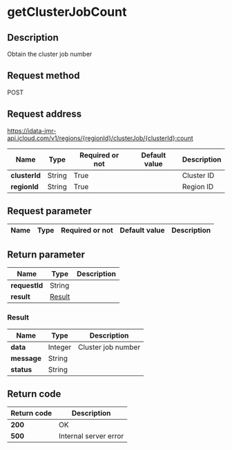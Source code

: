 # getClusterJobCount


## Description
Obtain the cluster job number

## Request method
POST

## Request address
https://idata-jmr-api.jcloud.com/v1/regions/{regionId}/clusterJob/{clusterId}:count

|Name|Type|Required or not|Default value|Description|
|---|---|---|---|---|
|**clusterId**|String|True||Cluster ID|
|**regionId**|String|True||Region ID|

## Request parameter
|Name|Type|Required or not|Default value|Description|
|---|---|---|---|---|


## Return parameter
|Name|Type|Description|
|---|---|---|
|**requestId**|String||
|**result**|[Result](##Result)||


### <a name="Result">Result</a>
|Name|Type|Description|
|---|---|---|
|**data**|Integer|Cluster job number|
|**message**|String||
|**status**|String||

## Return code
|Return code|Description|
|---|---|
|**200**|OK|
|**500**|Internal server error|

